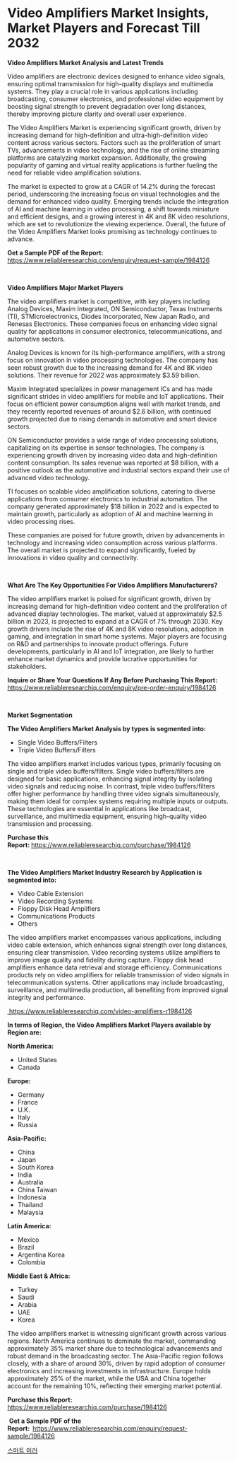 <p><h1>Video Amplifiers Market Insights, Market Players and Forecast Till 2032</h1></p><p><strong>Video Amplifiers Market Analysis and Latest Trends</strong></p>
<p><p>Video amplifiers are electronic devices designed to enhance video signals, ensuring optimal transmission for high-quality displays and multimedia systems. They play a crucial role in various applications including broadcasting, consumer electronics, and professional video equipment by boosting signal strength to prevent degradation over long distances, thereby improving picture clarity and overall user experience.</p><p>The Video Amplifiers Market is experiencing significant growth, driven by increasing demand for high-definition and ultra-high-definition video content across various sectors. Factors such as the proliferation of smart TVs, advancements in video technology, and the rise of online streaming platforms are catalyzing market expansion. Additionally, the growing popularity of gaming and virtual reality applications is further fueling the need for reliable video amplification solutions.</p><p>The market is expected to grow at a CAGR of 14.2% during the forecast period, underscoring the increasing focus on visual technologies and the demand for enhanced video quality. Emerging trends include the integration of AI and machine learning in video processing, a shift towards miniature and efficient designs, and a growing interest in 4K and 8K video resolutions, which are set to revolutionize the viewing experience. Overall, the future of the Video Amplifiers Market looks promising as technology continues to advance.</p></p>
<p><strong>Get a Sample PDF of the Report:&nbsp;</strong> <a href="https://www.reliableresearchiq.com/enquiry/request-sample/1984126?utm_campaign=99&utm_medium=2&utm_source=Github&utm_content=ia&utm_term=12022025&utm_id=video-amplifiers">https://www.reliableresearchiq.com/enquiry/request-sample/1984126</a></p>
<p>&nbsp;</p>
<p><strong>Video Amplifiers Major Market Players</strong></p>
<p><p>The video amplifiers market is competitive, with key players including Analog Devices, Maxim Integrated, ON Semiconductor, Texas Instruments (TI), STMicroelectronics, Diodes Incorporated, New Japan Radio, and Renesas Electronics. These companies focus on enhancing video signal quality for applications in consumer electronics, telecommunications, and automotive sectors.</p><p>Analog Devices is known for its high-performance amplifiers, with a strong focus on innovation in video processing technologies. The company has seen robust growth due to the increasing demand for 4K and 8K video solutions. Their revenue for 2022 was approximately $3.59 billion.</p><p>Maxim Integrated specializes in power management ICs and has made significant strides in video amplifiers for mobile and IoT applications. Their focus on efficient power consumption aligns well with market trends, and they recently reported revenues of around $2.6 billion, with continued growth projected due to rising demands in automotive and smart device sectors.</p><p>ON Semiconductor provides a wide range of video processing solutions, capitalizing on its expertise in sensor technologies. The company is experiencing growth driven by increasing video data and high-definition content consumption. Its sales revenue was reported at $8 billion, with a positive outlook as the automotive and industrial sectors expand their use of advanced video technology.</p><p>TI focuses on scalable video amplification solutions, catering to diverse applications from consumer electronics to industrial automation. The company generated approximately $18 billion in 2022 and is expected to maintain growth, particularly as adoption of AI and machine learning in video processing rises.</p><p>These companies are poised for future growth, driven by advancements in technology and increasing video consumption across various platforms. The overall market is projected to expand significantly, fueled by innovations in video quality and connectivity.</p></p>
<p>&nbsp;</p>
<p><strong>What Are The Key Opportunities For Video Amplifiers Manufacturers?</strong></p>
<p><p>The video amplifiers market is poised for significant growth, driven by increasing demand for high-definition video content and the proliferation of advanced display technologies. The market, valued at approximately $2.5 billion in 2023, is projected to expand at a CAGR of 7% through 2030. Key growth drivers include the rise of 4K and 8K video resolutions, adoption in gaming, and integration in smart home systems. Major players are focusing on R&D and partnerships to innovate product offerings. Future developments, particularly in AI and IoT integration, are likely to further enhance market dynamics and provide lucrative opportunities for stakeholders.</p></p>
<p><strong>Inquire or Share Your Questions If Any Before Purchasing This Report:</strong> <a href="https://www.reliableresearchiq.com/enquiry/pre-order-enquiry/1984126?utm_campaign=99&utm_medium=2&utm_source=Github&utm_content=ia&utm_term=12022025&utm_id=video-amplifiers">https://www.reliableresearchiq.com/enquiry/pre-order-enquiry/1984126</a></p>
<p>&nbsp;</p>
<p><strong>Market Segmentation</strong></p>
<p><strong>The Video Amplifiers Market Analysis by types is segmented into:</strong></p>
<p><ul><li>Single Video Buffers/Filters</li><li>Triple Video Buffers/Filters</li></ul></p>
<p><p>The video amplifiers market includes various types, primarily focusing on single and triple video buffers/filters. Single video buffers/filters are designed for basic applications, enhancing signal integrity by isolating video signals and reducing noise. In contrast, triple video buffers/filters offer higher performance by handling three video signals simultaneously, making them ideal for complex systems requiring multiple inputs or outputs. These technologies are essential in applications like broadcast, surveillance, and multimedia equipment, ensuring high-quality video transmission and processing.</p></p>
<p><strong>Purchase this Report:&nbsp;</strong><a href="https://www.reliableresearchiq.com/purchase/1984126?utm_campaign=99&utm_medium=2&utm_source=Github&utm_content=ia&utm_term=12022025&utm_id=video-amplifiers">https://www.reliableresearchiq.com/purchase/1984126</a></p>
<p>&nbsp;</p>
<p><strong>The Video Amplifiers Market Industry Research by Application is segmented into:</strong></p>
<p><ul><li>Video Cable Extension</li><li>Video Recording Systems</li><li>Floppy Disk Head Amplifiers</li><li>Communications Products</li><li>Others</li></ul></p>
<p><p>The video amplifiers market encompasses various applications, including video cable extension, which enhances signal strength over long distances, ensuring clear transmission. Video recording systems utilize amplifiers to improve image quality and fidelity during capture. Floppy disk head amplifiers enhance data retrieval and storage efficiency. Communications products rely on video amplifiers for reliable transmission of video signals in telecommunication systems. Other applications may include broadcasting, surveillance, and multimedia production, all benefiting from improved signal integrity and performance.</p></p>
<p><a href="https://www.reliableresearchiq.com/video-amplifiers-r1984126?utm_campaign=99&utm_medium=2&utm_source=Github&utm_content=ia&utm_term=12022025&utm_id=video-amplifiers">&nbsp;https://www.reliableresearchiq.com/video-amplifiers-r1984126</a></p>
<p><strong>In terms of Region, the Video Amplifiers Market Players available by Region are:</strong></p>
<p>
    <p> <strong> North America: </strong>
        <ul>
            <li>United States</li>
            <li>Canada</li>
        </ul>
        </p> 
    <p> <strong> Europe: </strong>
        <ul>
            <li>Germany</li>
            <li>France</li>
            <li>U.K.</li>
            <li>Italy</li>
            <li>Russia</li>
        </ul>
        </p> 
    <p> <strong> Asia-Pacific: </strong>
        <ul>
            <li>China</li>
            <li>Japan</li>
            <li>South Korea</li>
            <li>India</li>
            <li>Australia</li>
            <li>China Taiwan</li>
            <li>Indonesia</li>
            <li>Thailand</li>
            <li>Malaysia</li>
        </ul>
        </p> 
    <p> <strong> Latin America: </strong>
        <ul>
            <li>Mexico</li>
            <li>Brazil</li>
            <li>Argentina Korea</li>
            <li>Colombia</li>
        </ul>
        </p> 
    <p> <strong> Middle East & Africa: </strong>
        <ul>
            <li>Turkey</li>
            <li>Saudi</li>
            <li>Arabia</li>
            <li>UAE</li>
            <li>Korea</li>
        </ul>
    </p>
    </p>
<p><p>The video amplifiers market is witnessing significant growth across various regions. North America continues to dominate the market, commanding approximately 35% market share due to technological advancements and robust demand in the broadcasting sector. The Asia-Pacific region follows closely, with a share of around 30%, driven by rapid adoption of consumer electronics and increasing investments in infrastructure. Europe holds approximately 25% of the market, while the USA and China together account for the remaining 10%, reflecting their emerging market potential.</p></p>
<p><strong>Purchase this Report: </strong><a href="https://www.reliableresearchiq.com/purchase/1984126?utm_campaign=99&utm_medium=2&utm_source=Github&utm_content=ia&utm_term=12022025&utm_id=video-amplifiers">https://www.reliableresearchiq.com/purchase/1984126</a></p>
<p>&nbsp;<strong>Get a Sample PDF of the Report:&nbsp;&nbsp;</strong><a href="https://www.reliableresearchiq.com/enquiry/request-sample/1984126?utm_campaign=99&utm_medium=2&utm_source=Github&utm_content=ia&utm_term=12022025&utm_id=video-amplifiers">https://www.reliableresearchiq.com/enquiry/request-sample/1984126</a></p>
<p><strong></strong></p>
<p><p><a href="https://github.com/sougarounis/Market-Research-Report-List-7/blob/main/259451536573.md?utm_campaign=99&utm_medium=2&utm_source=Github&utm_content=ia&utm_term=12022025&utm_id=video-amplifiers">스마트 미러</a></p></p>